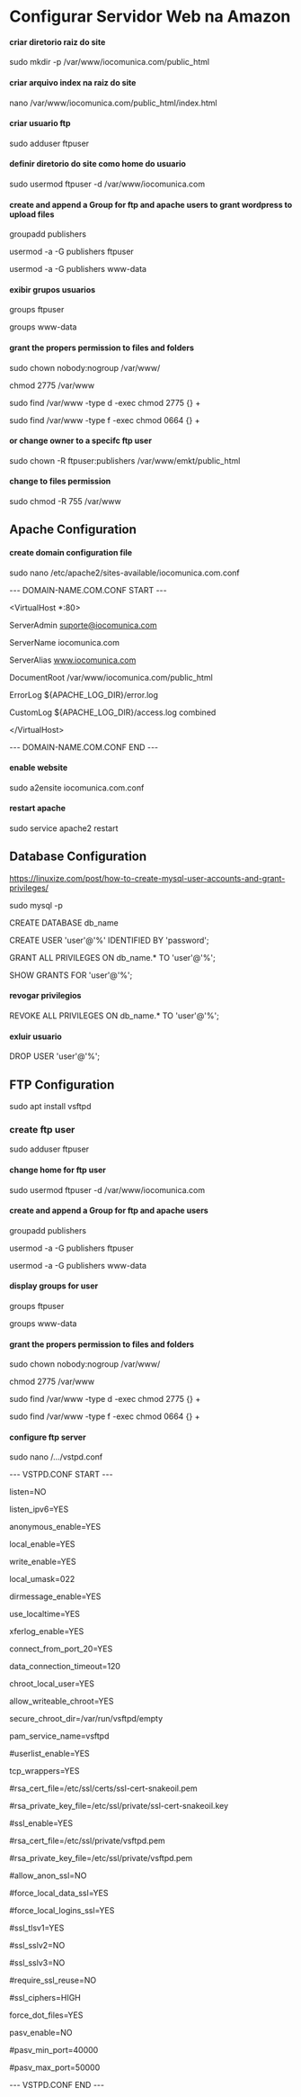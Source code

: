 # Configurar Servidor Web na Amazon

#### criar diretorio raiz do site
sudo mkdir -p /var/www/iocomunica.com/public_html

#### criar arquivo index na raiz do site
nano /var/www/iocomunica.com/public_html/index.html

#### criar usuario ftp
sudo adduser ftpuser

#### definir diretorio do site como home do usuario
sudo usermod ftpuser -d /var/www/iocomunica.com

#### create and append a Group for ftp and apache users to grant wordpress to upload files
groupadd publishers 

usermod -a -G publishers ftpuser

usermod -a -G publishers www-data

#### exibir grupos usuarios
groups ftpuser

groups www-data


#### grant the propers permission to files and folders

sudo chown nobody:nogroup /var/www/

chmod 2775 /var/www

sudo find /var/www -type d -exec chmod 2775 {} +

sudo find /var/www -type f -exec chmod 0664 {} +








#### or change owner to a specifc ftp user
sudo chown -R ftpuser:publishers /var/www/emkt/public_html

#### change to files permission
sudo chmod -R 755 /var/www


## Apache Configuration
  
#### create domain configuration file
sudo nano /etc/apache2/sites-available/iocomunica.com.conf

--- DOMAIN-NAME.COM.CONF START ---

\<VirtualHost *:80>
  
  ServerAdmin suporte@iocomunica.com
  
  ServerName iocomunica.com
  
  ServerAlias www.iocomunica.com
  
  DocumentRoot /var/www/iocomunica.com/public_html
  
  ErrorLog ${APACHE_LOG_DIR}/error.log
  
  CustomLog ${APACHE_LOG_DIR}/access.log combined
  
\</VirtualHost>

--- DOMAIN-NAME.COM.CONF END ---


#### enable website 
sudo a2ensite iocomunica.com.conf

#### restart apache
sudo service apache2 restart



## Database Configuration
https://linuxize.com/post/how-to-create-mysql-user-accounts-and-grant-privileges/

sudo mysql -p

CREATE DATABASE db_name

CREATE USER 'user'@'%' IDENTIFIED BY 'password';

GRANT ALL PRIVILEGES ON db_name.* TO 'user'@'%';

SHOW GRANTS FOR 'user'@'%';

#### revogar privilegios
REVOKE ALL PRIVILEGES ON db_name.* TO 'user'@'%';

#### exluir usuario
DROP USER 'user'@'%';


## FTP Configuration
sudo apt install vsftpd


### create ftp user
sudo adduser ftpuser

#### change home for ftp user
sudo usermod ftpuser -d /var/www/iocomunica.com 

#### create and append a Group for ftp and apache users
groupadd publishers 

usermod -a -G publishers ftpuser

usermod -a -G publishers www-data

#### display groups for user
groups ftpuser

groups www-data



#### grant the propers permission to files and folders

sudo chown nobody:nogroup /var/www/ <br>

chmod 2775 /var/www <br>

sudo find /var/www -type d -exec chmod 2775 {} + <br>

sudo find /var/www -type f -exec chmod 0664 {} + <br>


#### configure ftp server
sudo nano /.../vstpd.conf <br>

--- VSTPD.CONF START ---

listen=NO

listen_ipv6=YES

anonymous_enable=YES

local_enable=YES

write_enable=YES

local_umask=022

dirmessage_enable=YES

use_localtime=YES

xferlog_enable=YES

connect_from_port_20=YES

data_connection_timeout=120

chroot_local_user=YES

allow_writeable_chroot=YES

secure_chroot_dir=/var/run/vsftpd/empty

pam_service_name=vsftpd

#userlist_enable=YES

tcp_wrappers=YES

#rsa_cert_file=/etc/ssl/certs/ssl-cert-snakeoil.pem

#rsa_private_key_file=/etc/ssl/private/ssl-cert-snakeoil.key

#ssl_enable=YES

#rsa_cert_file=/etc/ssl/private/vsftpd.pem

#rsa_private_key_file=/etc/ssl/private/vsftpd.pem

#allow_anon_ssl=NO

#force_local_data_ssl=YES

#force_local_logins_ssl=YES

#ssl_tlsv1=YES

#ssl_sslv2=NO

#ssl_sslv3=NO

#require_ssl_reuse=NO

#ssl_ciphers=HIGH

force_dot_files=YES

pasv_enable=NO

#pasv_min_port=40000

#pasv_max_port=50000

--- VSTPD.CONF END ---
